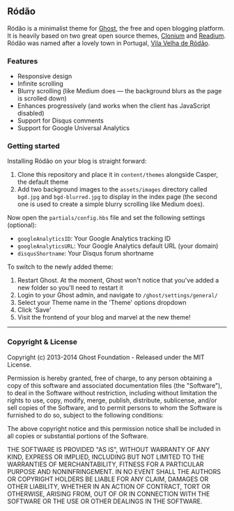 ## Ródão

Ródão is a minimalist theme for [Ghost](https://github.com/TryGhost), the free and open blogging platform. It is heavily based on two great open source themes, [Clonium](https://github.com/cparaiso/clonium) and [Readium](https://github.com/starburst1977/Readium). Ródão was named after a lovely town in Portugal, [Vila Velha de Ródão](http://dmfranc.com/assets/rodao.jpg).

### Features

- Responsive design
- Infinite scrolling
- Blurry scrolling (like Medium does — the background blurs as the page is scrolled down)
- Enhances progressively (and works when the client has JavaScript disabled)
- Support for Disqus comments
- Support for Google Universal Analytics

### Getting started

Installing Ródão on your blog is straight forward:

1. Clone this repository and place it in `content/themes` alongside Casper, the default theme
2. Add two background images to the `assets/images` directory called `bgd.jpg` and `bgd-blurred.jpg` to display in the index page (the second one is used to create a simple blurry scrolling like Medium does).

Now open the `partials/config.hbs` file and set the following settings (optional):

- `googleAnalyticsID`: Your Google Analytics tracking ID
- `googleAnalyticsURL`: Your Google Analytics default URL (your domain)
- `disqusShortname`: Your Disqus forum shortname

To switch to the newly added theme:

1. Restart Ghost. At the moment, Ghost won't notice that you've added a new folder so you'll need to restart it
2. Login to your Ghost admin, and navigate to `/ghost/settings/general/`
3. Select your Theme name in the 'Theme' options dropdown
4. Click 'Save'
5. Visit the frontend of your blog and marvel at the new theme!

---

### Copyright & License

Copyright (c) 2013-2014 Ghost Foundation - Released under the MIT License.

Permission is hereby granted, free of charge, to any person obtaining a copy of this software and associated documentation files (the "Software"), to deal in the Software without restriction, including without limitation the rights to use, copy, modify, merge, publish, distribute, sublicense, and/or sell copies of the Software, and to permit persons to whom the Software is furnished to do so, subject to the following conditions:

The above copyright notice and this permission notice shall be included in all copies or substantial portions of the Software.

THE SOFTWARE IS PROVIDED "AS IS", WITHOUT WARRANTY OF ANY KIND, EXPRESS OR IMPLIED, INCLUDING BUT NOT LIMITED TO THE WARRANTIES OF MERCHANTABILITY, FITNESS FOR A PARTICULAR PURPOSE AND
NONINFRINGEMENT. IN NO EVENT SHALL THE AUTHORS OR COPYRIGHT HOLDERS BE LIABLE FOR ANY CLAIM, DAMAGES OR OTHER LIABILITY, WHETHER IN AN ACTION OF CONTRACT, TORT OR OTHERWISE, ARISING FROM, OUT OF OR IN CONNECTION WITH THE SOFTWARE OR THE USE OR OTHER DEALINGS IN THE SOFTWARE.
